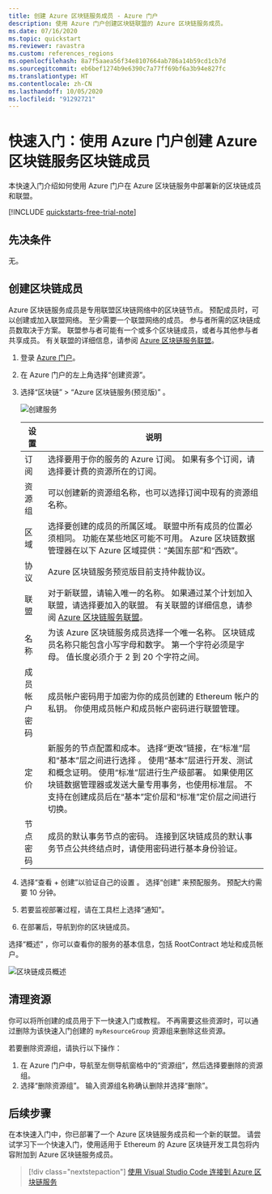 ```yaml
---
title: 创建 Azure 区块链服务成员 - Azure 门户
description: 使用 Azure 门户创建区块链联盟的 Azure 区块链服务成员。
ms.date: 07/16/2020
ms.topic: quickstart
ms.reviewer: ravastra
ms.custom: references_regions
ms.openlocfilehash: 8a7f5aaea56f34e8107664ab786a14b59cd1cb7d
ms.sourcegitcommit: eb6bef1274b9e6390c7a77ff69bf6a3b94e827fc
ms.translationtype: HT
ms.contentlocale: zh-CN
ms.lasthandoff: 10/05/2020
ms.locfileid: "91292721"
---
```

# <a name="quickstart-create-an-azure-blockchain-service-blockchain-member-using-the-azure-portal"></a>快速入门：使用 Azure 门户创建 Azure 区块链服务区块链成员

本快速入门介绍如何使用 Azure 门户在 Azure 区块链服务中部署新的区块链成员和联盟。

[!INCLUDE [quickstarts-free-trial-note](../../../includes/quickstarts-free-trial-note.md)]

## <a name="prerequisites"></a>先决条件

无。

## <a name="create-a-blockchain-member"></a>创建区块链成员

Azure 区块链服务成员是专用联盟区块链网络中的区块链节点。 预配成员时，可以创建或加入联盟网络。 至少需要一个联盟网络的成员。 参与者所需的区块链成员数取决于方案。 联盟参与者可能有一个或多个区块链成员，或者与其他参与者共享成员。 有关联盟的详细信息，请参阅 [Azure 区块链服务联盟](consortium.md)。

1. 登录 [Azure 门户](https://portal.azure.com)。
1. 在 Azure 门户的左上角选择“创建资源”。
1. 选择“区块链” > “Azure 区块链服务(预览版)”   。

    ![创建服务](./media/create-member/create-member.png)

    设置 | 说明
    --------|------------
    订阅 | 选择要用于你的服务的 Azure 订阅。 如果有多个订阅，请选择要计费的资源所在的订阅。
    资源组 | 可以创建新的资源组名称，也可以选择订阅中现有的资源组名称。
    区域 | 选择要创建的成员的所属区域。 联盟中所有成员的位置必须相同。 功能在某些地区可能不可用。 Azure 区块链数据管理器在以下 Azure 区域提供：“美国东部”和“西欧”。
    协议 | Azure 区块链服务预览版目前支持仲裁协议。
    联盟 | 对于新联盟，请输入唯一的名称。 如果通过某个计划加入联盟，请选择要加入的联盟。 有关联盟的详细信息，请参阅 [Azure 区块链服务联盟](consortium.md)。
    名称 | 为该 Azure 区块链服务成员选择一个唯一名称。 区块链成员名称只能包含小写字母和数字。 第一个字符必须是字母。 值长度必须介于 2 到 20 个字符之间。
    成员帐户密码 | 成员帐户密码用于加密为你的成员创建的 Ethereum 帐户的私钥。 你使用成员帐户和成员帐户密码进行联盟管理。
    定价 | 新服务的节点配置和成本。 选择“更改”链接，在“标准”层和“基本”层之间进行选择    。 使用“基本”层进行开发、测试和概念证明。 使用“标准”层进行生产级部署。 如果使用区块链数据管理器或发送大量专用事务，也使用标准层。 不支持在创建成员后在“基本”定价层和“标准”定价层之间进行切换。
    节点密码 | 成员的默认事务节点的密码。 连接到区块链成员的默认事务节点公共终结点时，请使用密码进行基本身份验证。

1. 选择“查看 + 创建”以验证自己的设置  。 选择“创建”  来预配服务。 预配大约需要 10 分钟。
1. 若要监视部署过程，请在工具栏上选择“通知”。
1. 在部署后，导航到你的区块链成员。

选择“概述”  ，你可以查看你的服务的基本信息，包括 RootContract 地址和成员帐户。

![区块链成员概述](./media/create-member/overview.png)

## <a name="clean-up-resources"></a>清理资源

你可以将所创建的成员用于下一快速入门或教程。 不再需要这些资源时，可以通过删除为该快速入门创建的 `myResourceGroup` 资源组来删除这些资源。

若要删除资源组，请执行以下操作：

1. 在 Azure 门户中，导航至左侧导航窗格中的“资源组”，然后选择要删除的资源组。
2. 选择“删除资源组”。 输入资源组名称确认删除并选择“删除”。

## <a name="next-steps"></a>后续步骤

在本快速入门中，你已部署了一个 Azure 区块链服务成员和一个新的联盟。 请尝试学习下一个快速入门，使用适用于 Ethereum 的 Azure 区块链开发工具包将内容附加到 Azure 区块链服务成员。

> [!div class="nextstepaction"]
> [使用 Visual Studio Code 连接到 Azure 区块链服务](connect-vscode.md)
